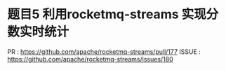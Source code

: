 # 题目5 利用rocketmq-streams 实现分数实时统计
PR : https://github.com/apache/rocketmq-streams/pull/177
ISSUE : https://github.com/apache/rocketmq-streams/issues/180
